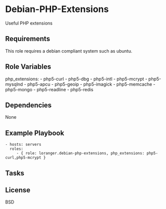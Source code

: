 Debian-PHP-Extensions
=====================

Useful PHP extensions

Requirements
------------

This role requires a debian compliant system such as ubuntu.

Role Variables
--------------

php_extensions:
    - php5-curl
    - php5-dbg
    - php5-intl
    - php5-mcrypt
    - php5-mysqlnd
    - php5-apcu
    - php5-geoip
    - php5-imagick
    - php5-memcache
    - php5-mongo
    - php5-readline
    - php5-redis

Dependencies
------------

None

Example Playbook
----------------

    - hosts: servers
      roles:
         - { role: loranger.debian-php-extensions, php_extensions: php5-curl,php5-mcrypt }

Tasks
-----



License
-------

BSD